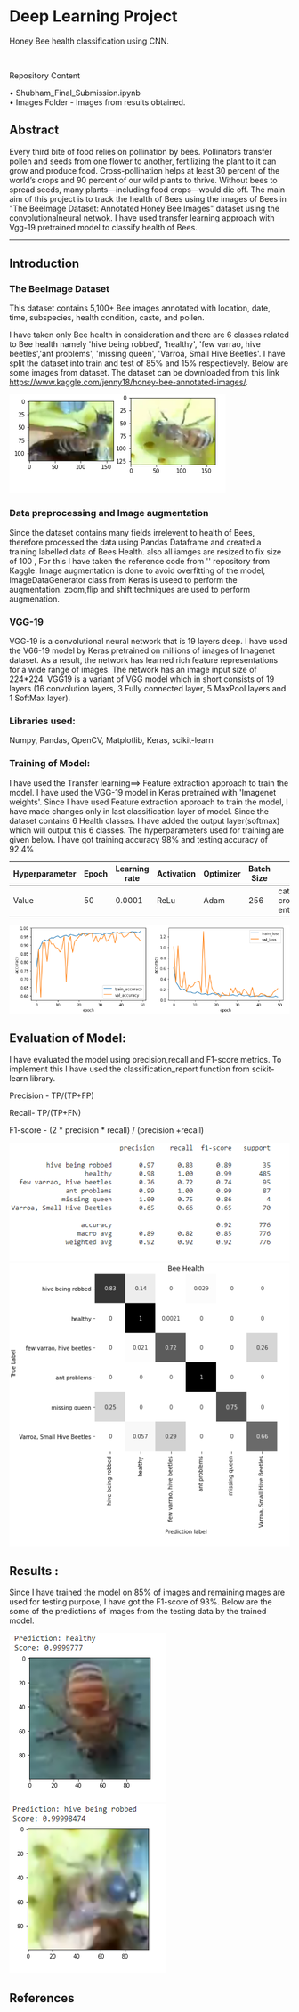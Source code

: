 # Deep Learning Project

Honey Bee health classification using CNN.
 
<br />

Repository Content

•	Shubham_Final_Submission.ipynb <br />
•	Images Folder - Images from results obtained.
 
## Abstract

Every third bite of food relies on pollination by bees. 
 Pollinators transfer pollen and seeds from one flower to another, 
 fertilizing the plant to it can grow and produce food.
Cross-pollination helps at least 30 percent of the world’s crops and 90 percent of our wild plants to thrive. Without bees to spread seeds, many plants—including food crops—would die off.
 The main aim of this project is to track the health of Bees using the images of Bees in "The BeeImage Dataset: Annotated Honey Bee Images" dataset using the 
 convolutionalneural netwok. I have used transfer learning approach with Vgg-19 pretrained model to classify 
 health of Bees.



------------------------------------------------------------------------------



## Introduction

### The BeeImage Dataset
This dataset contains 5,100+ Bee images annotated with location, date, time, subspecies, health condition, caste, and pollen.

I have taken only Bee health in consideration and there are 6 classes related to Bee health namely 'hive being robbed', 'healthy', 'few varrao, hive beetles','ant problems', 'missing queen', 'Varroa, Small Hive Beetles'. I have split the dataset into train and test of 85% and 15% respectievely. Below are some images from dataset. The dataset can be downloaded from this link https://www.kaggle.com/jenny18/honey-bee-annotated-images/. 

<img src="Images/Images_dataset.png">


### Data preprocessing and Image augmentation


Since the dataset contains many fields irrelevent to health of Bees, therefore processed the data using Pandas Dataframe and created a  training labelled data of Bees Health. also all iamges are resized to fix size of 100 , For this I have taken the reference code from '' repository from Kaggle.
Image augmentation is done to avoid overfitting of the model, ImageDataGenerator class from Keras is useed to perform the augmentation. zoom,flip and shift techniques are used to perform augmenation.

### VGG-19


VGG-19 is a convolutional neural network that is 19 layers deep. I have used the V66-19 model by Keras pretrained on  millions of images of Imagenet dataset. As a result, the network has learned rich feature representations for a wide range of images. The network has an image input size of 224*224. VGG19 is a variant of VGG model which in short consists of 19 layers (16 convolution layers, 3 Fully connected layer, 5 MaxPool layers and 1 SoftMax layer). 



### Libraries used:
Numpy,
Pandas,
OpenCV,
Matplotlib,
Keras,
scikit-learn


### Training of Model:
I have used the Transfer learning==> Feature extraction approach to train the model. I have used the VGG-19 model in Keras pretrained with 'Imagenet weights'. Since I have used Feature extraction approach to train the model, I have made changes only in last classification layer of model. Since the dataset contains 6 Health classes. I have added the output layer(softmax) which will output this 6 classes. The hyperparameters used for training are given below. I have got training accuracy 98% and testing accuracy of 92.4%



Hyperparameter | Epoch | Learning rate | Activation | Optimizer | Batch Size | loss
--- | --- | --- | --- |--- |--- |---
Value | 50 | 0.0001 | ReLu | Adam | 256 | categorical cross entropy 

<img src="Images/Graph.png">




## Evaluation of Model:

I have evaluated the model using precision,recall and F1-score metrics. To implement this I have used the classification_report function from scikit-learn library.

Precision - TP/(TP+FP) 

Recall-  TP/(TP+FN)

F1-score - (2 * precision * recall) / (precision +recall)

<img src="Images/classification_report.png">
<img src="Images/confusion_matrix.png">

## Results :

Since I have trained the model on 85% of images and remaining mages are used for testing purpose, I have got the F1-score of 93%. Below are the some of the predictions of images from the testing data by the trained model.


<img src="Images/result_1.png">
<img src="Images/result_2.png">






## References




